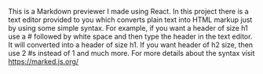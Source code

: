 This is a Markdown previewer I made using React.
In this project there is a text editor provided to you which converts plain text into HTML markup just by using some simple syntax.
For example, if you want a header of size h1 use a # followed by white space and then type the header in the text editor. 
It will converted into a header of size h1. 
If you want header of h2 size, then use 2 #s instead of 1 and much more.
For more details about the syntax visit https://marked.js.org/
